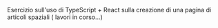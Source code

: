 Esercizio sull'uso di TypeScript + React sulla creazione di una pagina di articoli spaziali ( lavori in corso...)

